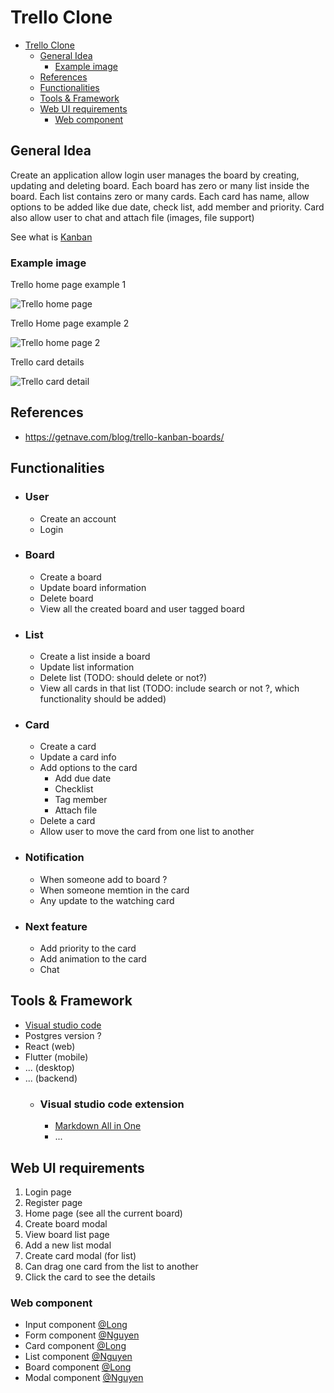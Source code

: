 # Trello Clone

- [Trello Clone](#trello-clone)
  - [General Idea](#general-idea)
    - [Example image](#example-image)
  - [References](#references)
  - [Functionalities](#functionalities)
  - [Tools & Framework](#tools--framework)
  - [Web UI requirements](#web-ui-requirements)
    - [Web component](#web-component)

## General Idea

Create an application allow login user manages the board by creating, updating and deleting board. Each board has zero or many list inside the board. Each list contains zero or many cards. Each card has name, allow options to be added like due date, check list, add member and priority. Card also allow user to chat and attach file (images, file support)

See what is [Kanban](https://www.ntaskmanager.com/blog/what-is-kanban/)

### Example image

Trello home page example 1

![](https://getnave.com/blog/wp-content/uploads/2018/03/how-trello-and-kanban-work-together.png "Trello home page")

Trello Home page example 2

![](https://embedwistia-a.akamaihd.net/deliveries/adfdcfdf4892a13efabb20056dddbed1.webp?image_crop_resized=1280x720 "Trello home page 2")


Trello card details

![](https://blog-cdn.everhour.com/blog/wp-content/uploads/2019/11/This_is_a_card__Drag_it_to_the__Tried_It__List_to_show_it_s_done__%E2%86%92_on__Tutorial_Board___Trello.png "Trello card detail")

## References

- https://getnave.com/blog/trello-kanban-boards/ 

## Functionalities
- ### User
  - Create an account
  - Login
- ### Board
  -  Create a board
  -  Update board information
  -  Delete board
  -  View all the created board and user tagged board
- ### List
  - Create a list inside a board
  - Update list information
  - Delete list (TODO: should delete or not?)
  - View all cards in that list (TODO: include search or not ?, which functionality should be added)
- ### Card
  - Create a card
  - Update a card info
  - Add options to the card
    - Add due date
    - Checklist 
    - Tag member
    - Attach file
  - Delete a card
  - Allow user to move the card from one list to another

- ### Notification
  - When someone add to board ?
  - When someone memtion in the card
  - Any update to the watching card
- ### Next feature
  - Add priority to the card
  - Add animation to the card
  - Chat


## Tools & Framework
- [Visual studio code](https://code.visualstudio.com/)
- Postgres version ?
- React (web)
- Flutter (mobile)
- ... (desktop)
- ... (backend)
  - ### Visual studio code extension
    - [Markdown All in One](https://marketplace.visualstudio.com/items?itemName=yzhang.markdown-all-in-one)
    - ...

## Web UI requirements

1. Login page
2. Register page
3. Home page (see all the current board)
4. Create board modal
5. View board list page
6. Add a new list modal
7. Create card modal (for list)
8. Can drag one card from the list to another
9. Click the card to see the details

### Web component

- Input component [@Long](https://github.com/visuallong)
- Form component [@Nguyen](https://github.com/NguyenNguyen1995)
- Card component [@Long](https://github.com/visuallong)
- List component [@Nguyen](https://github.com/NguyenNguyen1995)
- Board component [@Long](https://github.com/visuallong)
- Modal component [@Nguyen](https://github.com/NguyenNguyen1995)
